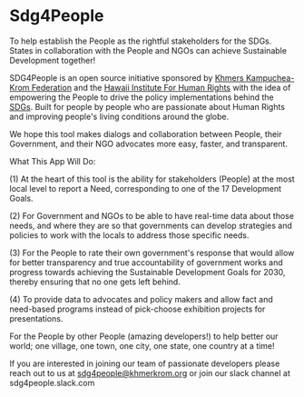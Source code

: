 # Sdg4People
To help establish the People as the rightful stakeholders for the SDGs. States in collaboration with the People and NGOs can achieve Sustainable Development together!

SDG4People is an open source initiative sponsored by [Khmers Kampuchea-Krom Federation](https://www.khmerkrom.org) and the [Hawaii Institute For Human Rights](http://hawaii-institute-for-humanrights.org) with the idea of empowering the People to drive the policy implementations behind the [SDGs](http://www.un.org/sustainabledevelopment/sustainable-development-goals). Built for people by people who are passionate about Human Rights and improving people's living conditions around the globe. 

We hope this tool makes dialogs and collaboration between People, their Government, and their NGO advocates more easy, faster, and transparent. 

What This App Will Do: 

(1) At the heart of this tool is the ability for stakeholders (People) at the most local level to report a Need, corresponding to one of the 17 Development Goals. 

(2) For Government and NGOs to be able to have real-time data about those needs, and where they are so that governments can develop strategies and policies to work with the locals to address those specific needs.

(3) For the People to rate their own government's response that would allow for better transparency and true accountability of government works and progress towards achieving the Sustainable Development Goals for 2030, thereby ensuring that no one gets left behind. 

(4) To provide data to advocates and policy makers and allow fact and need-based programs instead of pick-choose exhibition projects for presentations.

For the People by other People (amazing developers!) to help better our world; one village, one town, one city, one state, one country at a time!

If you are interested in joining our team of passionate developers please reach out to us at sdg4people@khmerkrom.org or join our slack channel at sdg4people.slack.com
